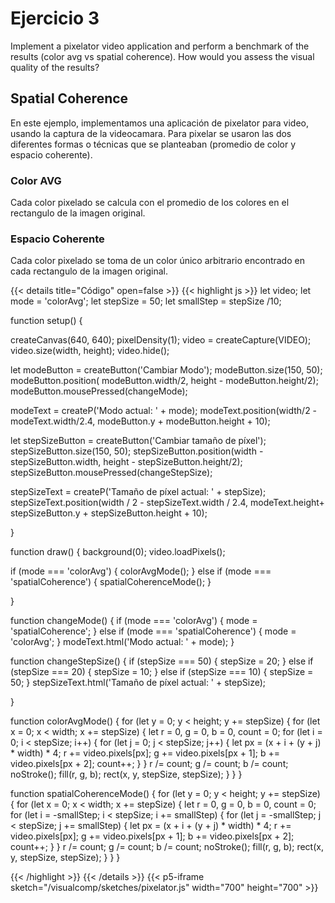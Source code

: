 # Ejercicio 3
Implement a pixelator video application and perform a benchmark of the results (color avg vs spatial coherence). How would you assess the visual quality of the results?

## Spatial Coherence


En este ejemplo, implementamos una aplicación de pixelator para video, usando la captura de la videocamara.
Para pixelar se usaron las dos diferentes formas o técnicas que se planteaban (promedio de color y espacio coherente).
### Color AVG
Cada color pixelado se calcula con el promedio de los colores en el rectangulo de la imagen original.
### Espacio Coherente
Cada color pixelado se toma de un color único arbitrario encontrado en cada rectangulo de la imagen original.

{{< details title="Código" open=false >}}
{{< highlight js >}}
let video;
let mode = 'colorAvg';
let stepSize = 50;
let smallStep = stepSize /10;

function setup() {
  
  
  
  
  createCanvas(640, 640);
  pixelDensity(1);
  video = createCapture(VIDEO);
  video.size(width, height);
  video.hide();
  
  let modeButton = createButton('Cambiar Modo');
  modeButton.size(150, 50);
  modeButton.position( modeButton.width/2, height - modeButton.height/2);
  modeButton.mousePressed(changeMode);
  
   modeText = createP('Modo actual: ' + mode);
  modeText.position(width/2 - modeText.width/2.4, modeButton.y + modeButton.height + 10);
  
  let stepSizeButton = createButton('Cambiar tamaño de píxel');
  stepSizeButton.size(150, 50);
  stepSizeButton.position(width - stepSizeButton.width, height - stepSizeButton.height/2);
  stepSizeButton.mousePressed(changeStepSize);
  
  stepSizeText = createP('Tamaño de píxel actual: ' + stepSize);
  stepSizeText.position(width / 2 - stepSizeText.width / 2.4, modeText.height+ stepSizeButton.y + stepSizeButton.height + 10);

  
 
}


function draw() {
  background(0);
  video.loadPixels();
  
  if (mode === 'colorAvg') {
    colorAvgMode();
  } else if (mode === 'spatialCoherence') {
    spatialCoherenceMode();
  }
    
  }
  
function changeMode() {
  if (mode === 'colorAvg') {
    mode = 'spatialCoherence';
  } else if (mode === 'spatialCoherence') {
    mode = 'colorAvg';
  }
   modeText.html('Modo actual: ' + mode);
}

function changeStepSize() {
  if (stepSize === 50) {
    stepSize = 20;
  } else if (stepSize === 20) {
    stepSize = 10;
  } else if (stepSize === 10) {
    stepSize = 50;
  }
  stepSizeText.html('Tamaño de píxel actual: ' + stepSize);
  
}

function colorAvgMode() {
  for (let y = 0; y < height; y += stepSize) {
    for (let x = 0; x < width; x += stepSize) {
      let r = 0, g = 0, b = 0, count = 0;
      for (let i = 0; i < stepSize; i++) {
        for (let j = 0; j < stepSize; j++) {
          let px = (x + i + (y + j) * width) * 4;
          r += video.pixels[px];
          g += video.pixels[px + 1];
          b += video.pixels[px + 2];
          count++;
        }
      }
      r /= count;
      g /= count;
      b /= count;
      noStroke();
      fill(r, g, b);
      rect(x, y, stepSize, stepSize);
    }
  }
}

function spatialCoherenceMode() {
  for (let y = 0; y < height; y += stepSize) {
    for (let x = 0; x < width; x += stepSize) {
      let r = 0, g = 0, b = 0, count = 0;
      for (let i = -smallStep; i < stepSize; i += smallStep) {
        for (let j = -smallStep; j < stepSize; j += smallStep) {
          let px = (x + i + (y + j) * width) * 4;
          r += video.pixels[px];
          g += video.pixels[px + 1];
          b += video.pixels[px + 2];
          count++;
        }
      }
      r /= count;
      g /= count;
      b /= count;
      noStroke();
      fill(r, g, b);
      rect(x, y, stepSize, stepSize);
    }
  }
}


{{< /highlight >}}
{{< /details >}}
{{< p5-iframe sketch="/visualcomp/sketches/pixelator.js" width="700" height="700" >}}